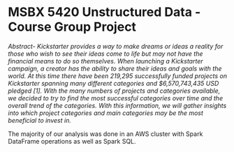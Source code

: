 # MSBX 5420 Unstructured Data - Course Group Project

*Abstract- Kickstarter provides a way to make dreams or ideas a reality for those who wish to see their ideas come to life but may not have the financial means to do so themselves. When launching a Kickstarter campaign, a creator has the ability to share their ideas and goals with the world. At this time there have been 219,295 successfully funded projects on Kickstarter spanning many different categories and $6,570,743,435 USD pledged [1]. With the many numbers of projects and categories available, we decided to try to find the most successful categories over time and the overall trend of the categories. With this information, we will gather insights into which project categories and main categories may be the most beneficial to invest in.*

The majority of our analysis was done in an AWS cluster with Spark DataFrame operations as well as Spark SQL.
